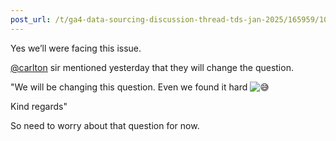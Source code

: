 ```yaml
---
post_url: /t/ga4-data-sourcing-discussion-thread-tds-jan-2025/165959/103
---
```

Yes we’ll were facing this issue.

[@carlton](/u/carlton) sir mentioned yesterday that they will change the question.

"We will be changing this question. Even we found it hard ![:sweat_smile:](https://emoji.discourse-cdn.com/google/sweat_smile.png?v=12 ":sweat_smile:")

Kind regards"

So need to worry about that question for now.
